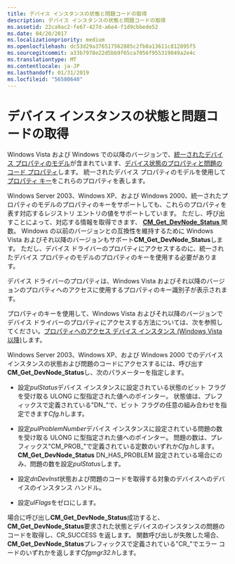 ```yaml
---
title: デバイス インスタンスの状態と問題コードの取得
description: デバイス インスタンスの状態と問題コードの取得
ms.assetid: 22ca9ac2-fe67-427d-a6e4-f1d9cbbede52
ms.date: 04/20/2017
ms.localizationpriority: medium
ms.openlocfilehash: dc53d29a376517562885c2fb8a13611c812895f5
ms.sourcegitcommit: a33b7978e22d5bb9f65ca7056f955319049a2e4c
ms.translationtype: MT
ms.contentlocale: ja-JP
ms.lasthandoff: 01/31/2019
ms.locfileid: "56580640"
---
```

# <a name="retrieving-the-status-and-problem-code-for-a-device-instance"></a>デバイス インスタンスの状態と問題コードの取得


Windows Vista および Windows での以降のバージョンで、[統一されたデバイス プロパティのモデル](unified-device-property-model--windows-vista-and-later-.md)が含まれています、[デバイス状態のプロパティと問題のコード プロパティ](https://msdn.microsoft.com/library/windows/hardware/ff542254)します。 統一されたデバイス プロパティのモデルを使用して[プロパティ キー](property-keys.md)をこれらのプロパティを表します。

Windows Server 2003、Windows XP、および Windows 2000、統一されたプロパティのモデルのプロパティのキーをサポートしても、これらのプロパティを表す対応するレジストリ エントリの値をサポートしています。 ただし、呼び出すことによって、対応する情報を取得できます、 [ **CM_Get_DevNode_Status** ](https://msdn.microsoft.com/library/windows/hardware/ff538514)関数。 Windows の以前のバージョンとの互換性を維持するために Windows Vista およびそれ以降のバージョンもサポート**CM_Get_DevNode_Status**します。 ただし、デバイス ドライバーのプロパティにアクセスするのに、統一されたデバイス プロパティのモデルのプロパティのキーを使用する必要があります。

デバイス ドライバーのプロパティは、Windows Vista およびそれ以降のバージョンのプロパティへのアクセスに使用するプロパティのキー識別子が表示されます。

プロパティのキーを使用して、Windows Vista およびそれ以降のバージョンでデバイス ドライバーのプロパティにアクセスする方法については、次を参照してください。[プロパティへのアクセス デバイス インスタンス (Windows Vista 以降)](accessing-device-instance-properties--windows-vista-and-later-.md)します。

Windows Server 2003、Windows XP、および Windows 2000 でのデバイス インスタンスの状態および問題のコードにアクセスするには、呼び出す**CM_Get_DevNode_Status**し、次のパラメーターを指定します。

-   設定*pulStatus*デバイス インスタンスに設定されている状態のビット フラグを受け取る ULONG に型指定された値へのポインター。 状態値は、プレフィックスで定義されている"DN_"で、ビット フラグの任意の組み合わせを指定できます*Cfg.h*します。

-   設定*pulProblemNumber*デバイス インスタンスに設定されている問題の数を受け取る ULONG に型指定された値へのポインター。 問題の数は、プレフィックス"CM_PROB_"で定義されている定数のいずれか*Cfg.h*します。 **CM_Get_DevNode_Status** DN_HAS_PROBLEM 設定されている場合にのみ、問題の数を設定*pulStatus*します。

-   設定*dnDevInst*状態および問題のコードを取得する対象のデバイスへのデバイスのインスタンス ハンドル。

-   設定*ulFlags*をゼロにします。

場合に呼び出し**CM_Get_DevNode_Status**成功すると、 **CM_Get_DevNode_Status**要求された状態とデバイスのインスタンスの問題のコードを取得し、CR_SUCCESS を返します。 関数呼び出しが失敗した場合、 **CM_Get_DevNode_Status**プレフィックスで定義されている"CR_"でエラー コードのいずれかを返します*Cfgmgr32.h*します。

 

 






